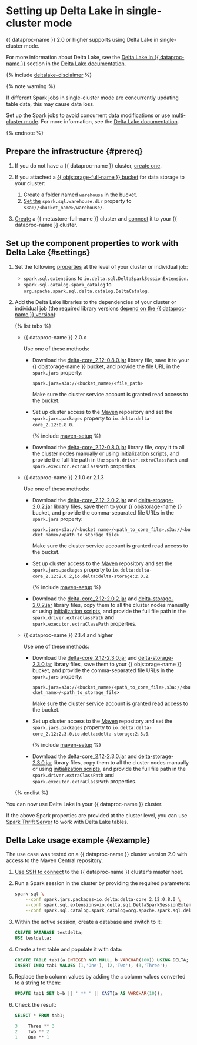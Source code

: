 # Setting up Delta Lake in single-cluster mode

{{ dataproc-name }} 2.0 or higher supports using Delta Lake in single-cluster mode.

For more information about Delta Lake, see the [Delta Lake in {{ dataproc-name }}](../../concepts/deltalake.md) section in the [Delta Lake documentation](https://docs.delta.io/latest/index.html).


{% include [deltalake-disclaimer](../../../_includes/data-proc/deltalake-disclaimer.md) %}


{% note warning %}

If different Spark jobs in single-cluster mode are concurrently updating table data, this may cause data loss.

Set up the Spark jobs to avoid concurrent data modifications or use [multi-cluster mode](./multi-cluster-mode.md). For more information, see the [Delta Lake documentation](https://docs.delta.io/latest/delta-storage.html#single-cluster-setup-default).

{% endnote %}

## Prepare the infrastructure {#prereq}

1. If you do not have a {{ dataproc-name }} cluster, [create one](../cluster-create.md).
1. If you attached a [{{ objstorage-full-name }} bucket](../../../storage/concepts/bucket.md) for data storage to your cluster:

   1. Create a folder named `warehouse` in the bucket.
   1. [Set the](../../concepts/settings-list.md#change-properties) `spark.sql.warehouse.dir` property to `s3a://<bucket_name>/warehouse/`.

1. [Create](../metastore/cluster-create.md) a {{ metastore-full-name }} cluster and [connect](../metastore/dataproc-connect.md) it to your {{ dataproc-name }} cluster.

## Set up the component properties to work with Delta Lake {#settings}

1. Set the following [properties](../../concepts/settings-list.md) at the level of your cluster or individual job:

   * `spark.sql.extensions` to `io.delta.sql.DeltaSparkSessionExtension`.
   * `spark.sql.catalog.spark_catalog` to `org.apache.spark.sql.delta.catalog.DeltaCatalog`.

1. Add the Delta Lake libraries to the dependencies of your cluster or individual job (the required library versions [depend on the {{ dataproc-name }} version](../../concepts/deltalake.md#compatibility)):

   {% list tabs %}

   - {{ dataproc-name }} 2.0.x

      Use one of these methods:

      * Download the [delta-core_2.12-0.8.0.jar](https://repo1.maven.org/maven2/io/delta/delta-core_2.12/0.8.0/delta-core_2.12-0.8.0.jar) library file, save it to your {{ objstorage-name }} bucket, and provide the file URL in the `spark.jars` property:

         `spark.jars=s3a://<bucket_name>/<file_path>`

         Make sure the cluster service account is granted read access to the bucket.

      * Set up cluster access to the [Maven](https://maven.apache.org/index.html) repository and set the `spark.jars.packages` property to `io.delta:delta-core_2.12:0.8.0`.

         {% include [maven-setup](../../../_includes/data-proc/maven-setup.md) %}

      * Download the [delta-core_2.12-0.8.0.jar](https://repo1.maven.org/maven2/io/delta/delta-core_2.12/0.8.0/delta-core_2.12-0.8.0.jar) library file, copy it to all the cluster nodes manually or using [initialization scripts](../../concepts/init-action.md), and provide the full file path in the `spark.driver.extraClassPath` and `spark.executor.extraClassPath` properties.

   - {{ dataproc-name }} 2.1.0 or 2.1.3

      Use one of these methods:

      * Download the [delta-core_2.12-2.0.2.jar](https://repo1.maven.org/maven2/io/delta/delta-core_2.12/2.0.2/delta-core_2.12-2.0.2.jar) and [delta-storage-2.0.2.jar](https://repo1.maven.org/maven2/io/delta/delta-storage/2.0.2/delta-storage-2.0.2.jar) library files, save them to your {{ objstorage-name }} bucket, and provide the comma-separated file URLs in the `spark.jars` property:

         `spark.jars=s3a://<bucket_name>/<path_to_core_file>,s3a://<bucket_name>/<path_to_storage_file>`

         Make sure the cluster service account is granted read access to the bucket.

      * Set up cluster access to the [Maven](https://maven.apache.org/index.html) repository and set the `spark.jars.packages` property to `io.delta:delta-core_2.12:2.0.2,io.delta:delta-storage:2.0.2`.

         {% include [maven-setup](../../../_includes/data-proc/maven-setup.md) %}

      * Download the [delta-core_2.12-2.0.2.jar](https://repo1.maven.org/maven2/io/delta/delta-core_2.12/2.0.2/delta-core_2.12-2.0.2.jar) and [delta-storage-2.0.2.jar](https://repo1.maven.org/maven2/io/delta/delta-storage/2.0.2/delta-storage-2.0.2.jar) library files, copy them to all the cluster nodes manually or using [initialization scripts](../../concepts/init-action.md), and provide the full file path in the `spark.driver.extraClassPath` and `spark.executor.extraClassPath` properties.

   - {{ dataproc-name }} 2.1.4 and higher

      Use one of these methods:

      * Download the [delta-core_2.12-2.3.0.jar](https://repo1.maven.org/maven2/io/delta/delta-core_2.12/2.3.0/delta-core_2.12-2.3.0.jar) and [delta-storage-2.3.0.jar](https://repo1.maven.org/maven2/io/delta/delta-storage/2.3.0/delta-storage-2.3.0.jar) library files, save them to your {{ objstorage-name }} bucket, and provide the comma-separated file URLs in the `spark.jars` property:

         `spark.jars=s3a://<bucket_name>/<path_to_core_file>,s3a://<bucket_name>/<path_to_storage_file>`

         Make sure the cluster service account is granted read access to the bucket.

      * Set up cluster access to the [Maven](https://maven.apache.org/index.html) repository and set the `spark.jars.packages` property to `io.delta:delta-core_2.12:2.3.0,io.delta:delta-storage:2.3.0`.

         {% include [maven-setup](../../../_includes/data-proc/maven-setup.md) %}

      * Download the [delta-core_2.12-2.3.0.jar](https://repo1.maven.org/maven2/io/delta/delta-core_2.12/2.3.0/delta-core_2.12-2.3.0.jar) and [delta-storage-2.3.0.jar](https://repo1.maven.org/maven2/io/delta/delta-storage/2.3.0/delta-storage-2.3.0.jar) library files, copy them to all the cluster nodes manually or using [initialization scripts](../../concepts/init-action.md), and provide the full file path in the `spark.driver.extraClassPath` and `spark.executor.extraClassPath` properties.

   {% endlist %}

You can now use Delta Lake in your {{ dataproc-name }} cluster.

If the above Spark properties are provided at the cluster level, you can use [Spark Thrift Server](../../concepts/settings-list.md#spark-thrift-server) to work with Delta Lake tables.

## Delta Lake usage example {#example}

The use case was tested on a {{ dataproc-name }} cluster version 2.0 with access to the Maven Central repository.

1. [Use SSH to connect](../connect.md#data-proc-ssh) to the {{ dataproc-name }} cluster's master host.

1. Run a Spark session in the cluster by providing the required parameters:

   ```bash
   spark-sql \
       --conf spark.jars.packages=io.delta:delta-core_2.12:0.8.0 \
       --conf spark.sql.extensions=io.delta.sql.DeltaSparkSessionExtension \
       --conf spark.sql.catalog.spark_catalog=org.apache.spark.sql.delta.catalog.DeltaCatalog
   ```

1. Within the active session, create a database and switch to it:

   ```sql
   CREATE DATABASE testdelta;
   USE testdelta;
   ```

1. Create a test table and populate it with data:

   ```sql
   CREATE TABLE tab1(a INTEGER NOT NULL, b VARCHAR(100)) USING DELTA;
   INSERT INTO tab1 VALUES (1,'One'), (2,'Two'), (3,'Three');
   ```

1. Replace the `b` column values by adding the `a` column values converted to a string to them:

   ```sql
   UPDATE tab1 SET b=b || ' ** ' || CAST(a AS VARCHAR(10));
   ```

1. Check the result:

   ```sql
   SELECT * FROM tab1;
   ```

   ```sql
   3	Three ** 3
   2	Two ** 2
   1	One ** 1
   ```
